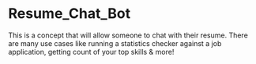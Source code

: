 # Resume_Chat_Bot

<p>This is a concept that will allow someone to chat with their resume. There are many use cases like running a statistics checker against a job application, getting count of your top skills & more! </p>
